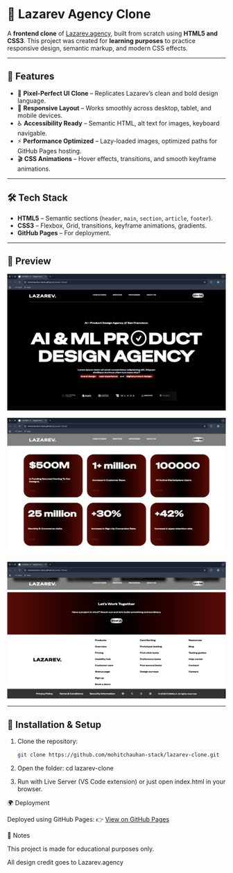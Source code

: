 # 🖤 Lazarev Agency Clone

A **frontend clone** of [Lazarev.agency](https://lazarev.agency/), built from scratch using **HTML5 and CSS3**.
This project was created for **learning purposes** to practice responsive design, semantic markup, and modern CSS effects.

---

## 🚀 Features
- 🎨 **Pixel-Perfect UI Clone** – Replicates Lazarev’s clean and bold design language.
- 📱 **Responsive Layout** – Works smoothly across desktop, tablet, and mobile devices.
- ♿ **Accessibility Ready** – Semantic HTML, alt text for images, keyboard navigable.
- ⚡ **Performance Optimized** – Lazy-loaded images, optimized paths for GitHub Pages hosting.
- 🎬 **CSS Animations** – Hover effects, transitions, and smooth keyframe animations.

---

## 🛠️ Tech Stack
- **HTML5** – Semantic sections (`header`, `main`, `section`, `article`, `footer`).
- **CSS3** – Flexbox, Grid, transitions, keyframe animations, gradients.
- **GitHub Pages** – For deployment.

---


## 📸 Preview


![Website Header](my-assets/website-header.png)

![Website Specs](my-assets/website-specs.png)

![Website Footer](my-assets/website-footer.png)


---

## 🔧 Installation & Setup
1. Clone the repository:
   ```bash
   git clone https://github.com/mohitchauhan-stack/lazarev-clone.git

2. Open the folder:
    cd lazarev-clone

3. Run with Live Server (VS Code extension) or just open index.html in your browser.

🌍 Deployment

Deployed using GitHub Pages:
👉 [View on GitHub Pages](https://mohitchauhan-stack.github.io/Lazarev-Clone/)

📌 Notes

This project is made for educational purposes only.

All design credit goes to Lazarev.agency